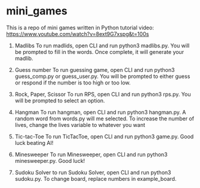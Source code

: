 # mini_games
This is a repo of mini games written in Python
tutorial video: https://www.youtube.com/watch?v=8ext9G7xspg&t=100s

1. Madlibs
    To run madlids, open CLI and run python3 madlibs.py. You will be prompted to fill in the words. Once complete, it will generate your madlib.

2. Guess number
    To run guessing game, open CLI and run python3 guess_comp.py or guess_user.py. You will be prompted to either guess or respond if the number is too high or too low.

3. Rock, Paper, Scissor
    To run RPS, open CLI and run python3 rps.py. You will be prompted to select an option.

4. Hangman
    To run hangman, open CLI and run python3 hangman.py. A random word from words.py will me selected. To increase the number of lives, change the lives variable to whatever you want

5. Tic-tac-Toe
    To run TicTacToe, open CLI and run python3 game.py. Good luck beating AI!

6. Minesweeper
    To run Minesweeper, open CLI and run python3 minesweeper.py. Good luck!

7. Sudoku Solver
    to run Sudoku Solver, open CLI and run python3 sudoku.py. To change board, replace numbers in example_board.